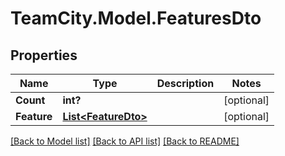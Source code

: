 # TeamCity.Model.FeaturesDto
## Properties

Name | Type | Description | Notes
------------ | ------------- | ------------- | -------------
**Count** | **int?** |  | [optional] 
**Feature** | [**List&lt;FeatureDto&gt;**](FeatureDto.md) |  | [optional] 

[[Back to Model list]](../README.md#documentation-for-models) [[Back to API list]](../README.md#documentation-for-api-endpoints) [[Back to README]](../README.md)

